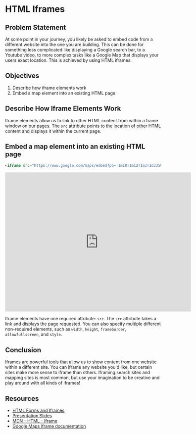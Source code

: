 # HTML Iframes

## Problem Statement

At some point in your journey, you likely be asked to embed code from a
different website into the one you are building. This can be done for something
less complicated like displaying a Google search bar, to a Youtube video, to
more complex tasks like a Google Map that displays your users exact location.
This is achieved by using HTML iframes. 


## Objectives
1. Describe how iframe elements work
2. Embed a map element into an existing HTML page

## Describe How Iframe Elements Work

Iframe elements allow us to link to other HTML content from within a frame window on our pages. The `src` attribute points to the location of other HTML content and displays it within the current page.  

## Embed a map element into an existing HTML page
```html
<iframe src="https://www.google.com/maps/embed?pb=!1m18!1m12!1m3!1d335994.89219194185!2d2.0673752159642937!3d48.8589713267984!2m3!1f0!2f0!3f0!3m2!1i1024!2i768!4f13.1!3m3!1m2!1s0x47e66e1f06e2b70f%3A0x40b82c3688c9460!2sParis%2C+France!5e0!3m2!1sen!2sus!4v1457911182825" width="600" height="450" frameborder="0" style="border:0" allowfullscreen></iframe>
```

<iframe src="https://www.google.com/maps/embed?pb=!1m18!1m12!1m3!1d335994.89219194185!2d2.0673752159642937!3d48.8589713267984!2m3!1f0!2f0!3f0!3m2!1i1024!2i768!4f13.1!3m3!1m2!1s0x47e66e1f06e2b70f%3A0x40b82c3688c9460!2sParis%2C+France!5e0!3m2!1sen!2sus!4v1457911182825" width="600" height="450" frameborder="0" style="border:0" allowfullscreen></iframe>

Iframe elements have one required attribute: `src`. The `src` attribute takes a
link and displays the page requested. You can also specify multiple different
non-required elements, such as `width`, `height`, `frameborder`,
`allowfullscreen`, and `style`.

## Conclusion 
Iframes are powerful tools that allow us to show content from one website within
a different site. You can iframe any website you'd like, but certain sites make
more sense to iframe than others. Iframing search sites and mapping sites is
most common, but use your imagination to be creative and play around with all
kinds of iframes!

## Resources 
- [HTML Forms and Iframes](https://www.youtube.com/embed/eiCtXc2YMKc?rel=0)
- [Presentation Slides](https://docs.google.com/presentation/d/115ECvsMyDnFBcc-Rvb4Jn876JhOycXxKVN6sv7OiJ1Y/edit?usp=sharing)
- [MDN - HTML - Iframe](https://developer.mozilla.org/en-US/docs/Web/HTML/Element/iframe)
- [Google Maps iframe documentation](https://developers.google.com/maps/documentation/embed/guide)